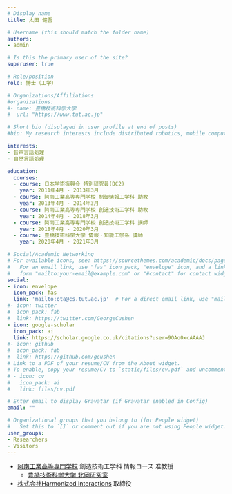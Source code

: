 ```yaml
---
# Display name
title: 太田 健吾

# Username (this should match the folder name)
authors:
- admin

# Is this the primary user of the site?
superuser: true

# Role/position
role: 博士（工学）

# Organizations/Affiliations
#organizations:
#- name: 豊橋技術科学大学
#  url: "https://www.tut.ac.jp"

# Short bio (displayed in user profile at end of posts)
#bio: My research interests include distributed robotics, mobile computing and programmable matter.

interests:
- 音声言語処理
- 自然言語処理

education:
  courses:
  - course: 日本学術振興会 特別研究員(DC2)
    year: 2011年4月 - 2013年3月
  - course: 阿南工業高等専門学校 制御情報工学科 助教
    year: 2013年4月 - 2014年3月
  - course: 阿南工業高等専門学校 創造技術工学科 助教
    year: 2014年4月 - 2018年3月
  - course: 阿南工業高等専門学校 創造技術工学科 講師
    year: 2018年4月 - 2020年3月
  - course: 豊橋技術科学大学 情報・知能工学系 講師
    year: 2020年4月 - 2021年3月

# Social/Academic Networking
# For available icons, see: https://sourcethemes.com/academic/docs/page-builder/#icons
#   For an email link, use "fas" icon pack, "envelope" icon, and a link in the
#   form "mailto:your-email@example.com" or "#contact" for contact widget.
social:
- icon: envelope
  icon_pack: fas
  link: 'mailto:ota@cs.tut.ac.jp'  # For a direct email link, use "mailto:test@example.org".
#- icon: twitter
#  icon_pack: fab
#  link: https://twitter.com/GeorgeCushen
- icon: google-scholar
  icon_pack: ai
  link: https://scholar.google.co.uk/citations?user=9OAo0xcAAAAJ
#- icon: github
#  icon_pack: fab
#  link: https://github.com/gcushen
# Link to a PDF of your resume/CV from the About widget.
# To enable, copy your resume/CV to `static/files/cv.pdf` and uncomment the lines below.
# - icon: cv
#   icon_pack: ai
#   link: files/cv.pdf

# Enter email to display Gravatar (if Gravatar enabled in Config)
email: ""

# Organizational groups that you belong to (for People widget)
#   Set this to `[]` or comment out if you are not using People widget.
user_groups:
- Researchers
- Visitors
---
```


- [阿南工業高等専門学校](http://www.anan-nct.ac.jp) 創造技術工学科 情報コース 准教授
  - [豊橋技術科学大学 北岡研究室](https://sites.google.com/site/a5gistokushimau/)  
- [株式会社Harmonized Interactions](http://www.harmonized-interactions.com/) 取締役
